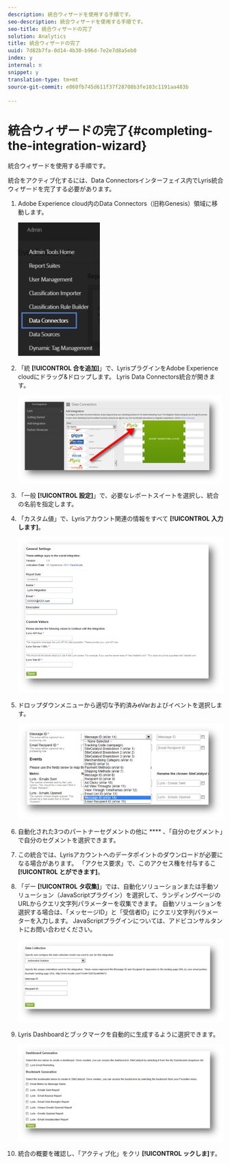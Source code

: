 ```yaml
---
description: 統合ウィザードを使用する手順です。
seo-description: 統合ウィザードを使用する手順です。
seo-title: 統合ウィザードの完了
solution: Analytics
title: 統合ウィザードの完了
uuid: 7d82b7fa-0d14-4b30-b96d-7e2e7d8a5eb0
index: y
internal: n
snippet: y
translation-type: tm+mt
source-git-commit: e060fb745d611f37f28708b3fe103c1191aa483b

---
```



# 統合ウィザードの完了{#completing-the-integration-wizard}

統合ウィザードを使用する手順です。

統合をアクティブ化するには、Data Connectorsインターフェイス内でLyris統合ウィザードを完了する必要があります。

1. Adobe Experience cloud内のData Connectors（旧称Genesis）領域に移動します。

   ![](assets/data_connectors.png)

1. 「統 **[!UICONTROL 合を追加]**」で、LyrisプラグインをAdobe Experience cloudにドラッグ&amp;ドロップします。 Lyris Data Connectors統合が開きます。

   ![](assets/add_integration.png)

1. 「一般 **[!UICONTROL 設定]**」で、必要なレポートスイートを選択し、統合の名前を指定します。
1. 「カスタム値」で、Lyrisアカウント関連の情報をすべて **[!UICONTROL 入力します]**。

   ![](assets/general_settings.png)

1. ドロップダウンメニューから適切な予約済みeVarおよびイベントを選択します。

   ![](assets/variable_mapping.png)

1. 自動化された3つのパートナーセグメントの他に **** 、「自分のセグメント」で自分のセグメントを選択できます。
1. この統合では、Lyrisアカウントへのデータポイントのダウンロードが必要になる場合があります。 「アクセス要求」で、このアクセス権を付与するこ **[!UICONTROL とができます]**。
1. 「デー **[!UICONTROL タ収集]**」では、自動化ソリューションまたは手動ソリューション（JavaScriptプラグイン）を選択して、ランディングページのURLからクエリ文字列パラメーターを収集できます。 自動ソリューションを選択する場合は、「メッセージID」と「受信者ID」にクエリ文字列パラメーターを入力します。 JavaScriptプラグインについては、アドビコンサルタントにお問い合わせください。

   ![](assets/data_collection.png)

1. Lyris Dashboardとブックマークを自動的に生成するように選択できます。

   ![](assets/dashboard_generation.png)

1. 統合の概要を確認し、「アクティブ化」をクリ **[!UICONTROL ックしま]**&#x200B;す。
